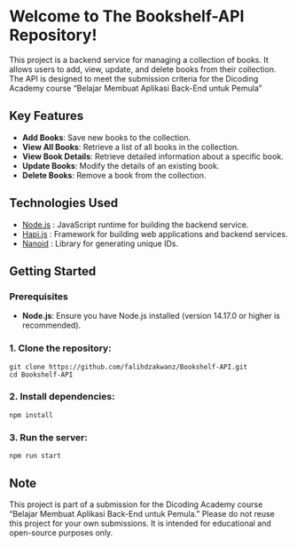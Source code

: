 # Welcome to The Bookshelf-API Repository!
This project is a backend service for managing a collection of books. It allows users to add, view, update, and delete books from their collection. The API is designed to meet the submission criteria for the Dicoding Academy course “Belajar Membuat Aplikasi Back-End untuk Pemula”

## Key Features
* **Add Books**: Save new books to the collection.
* **View All Books**: Retrieve a list of all books in the collection.
* **View Book Details**: Retrieve detailed information about a specific book.
* **Update Books**: Modify the details of an existing book.
* **Delete Books**: Remove a book from the collection.

## Technologies Used
* [Node.js](https://nodejs.org/) : JavaScript runtime for building the backend service.
* [Hapi.js](https://hapi.dev/) : Framework for building web applications and backend services.
* [Nanoid](https://www.npmjs.com/package/nanoid) : Library for generating unique IDs.

## Getting Started
### Prerequisites
* **Node.js**: Ensure you have Node.js installed (version 14.17.0 or higher is recommended).

### 1. Clone the repository:
    git clone https://github.com/falihdzakwanz/Bookshelf-API.git    
    cd Bookshelf-API    

### 2. Install dependencies:
    npm install    

### 3. Run the server:
    npm run start

## Note
This project is part of a submission for the Dicoding Academy course “Belajar Membuat Aplikasi Back-End untuk Pemula.” 
Please do not reuse this project for your own submissions. It is intended for educational and open-source purposes only.

